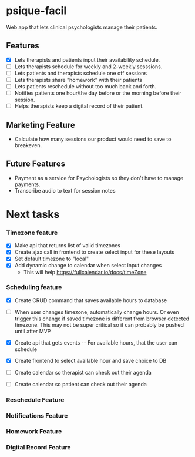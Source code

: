 # psique-facil
Web app that lets clinical psychologists manage their patients.

## Features
- [x] Lets therapists and patients input their availability schedule.
- [ ] Lets therapists schedule for weekly and 2-weekly sesssions.
- [ ] Lets patients and therapists schedule one off sessions
- [ ] Lets therapists share "homework" with their patients
- [ ] Lets patients reschedule without too much back and forth.
- [ ] Notifies patients one hour/the day before or the morning before their session.
- [ ] Helps therapists keep a digital record of their patient.

## Marketing Feature
* Calculate how many sessions our product would need to save to breakeven.

## Future Features
* Payment as a service for Psychologists so they don't have to manage payments.
* Transcribe audio to text for session notes


# Next tasks

### Timezone feature

- [x] Make api that returns list of valid timezones
- [x] Create ajax call in frontend to create select input for these layouts
- [x] Set default timezone to "local"
- [x] Add dynamic change to calendar when select input changes
  - This will help https://fullcalendar.io/docs/timeZone

### Scheduling feature

- [x] Create CRUD command that saves available hours to database
- [ ] When user changes timezone, automatically change hours. Or even trigger this change if saved timezone is different from browser detected timezone. This may not be super critical so it can probably be pushed until after MVP
- [x] Create api that gets events -- For available hours, that the user can schedule
- [x] Create frontend to select available hour and save choice to DB
- [ ] Create calendar so therapist can check out their agenda
- [ ] Create calendar so patient can check out their agenda


### Reschedule Feature
### Notifications Feature
### Homework Feature
### Digital Record Feature